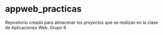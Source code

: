 # appweb_practicas
Repositorio creado para almacenar los proyectos que se realizan en la clase de Aplicaciones Web. Grupo 6
